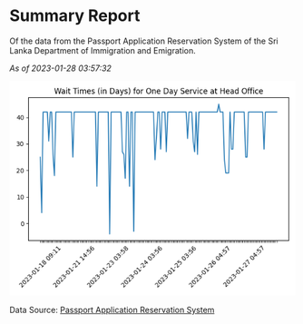 # Summary Report

Of the data from the Passport Application Reservation System of the Sri Lanka Department of Immigration and Emigration.

*As of 2023-01-28 03:57:32*

![Wait Time Chart](summary.wait_time_chart.png)

Data Source: [Passport Application Reservation System](https://eservices.immigration.gov.lk:8443/appointment/pages/reservationApplication.xhtml)